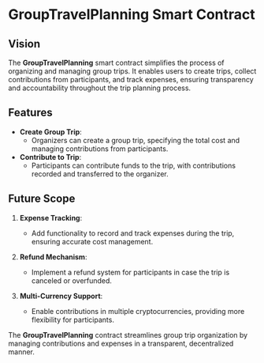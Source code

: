 # GroupTravelPlanning Smart Contract

## Vision

The **GroupTravelPlanning** smart contract simplifies the process of organizing and managing group trips. It enables users to create trips, collect contributions from participants, and track expenses, ensuring transparency and accountability throughout the trip planning process.

## Features

- **Create Group Trip**:
  - Organizers can create a group trip, specifying the total cost and managing contributions from participants.
- **Contribute to Trip**:
  - Participants can contribute funds to the trip, with contributions recorded and transferred to the organizer.

## Future Scope

1. **Expense Tracking**:

   - Add functionality to record and track expenses during the trip, ensuring accurate cost management.

2. **Refund Mechanism**:

   - Implement a refund system for participants in case the trip is canceled or overfunded.

3. **Multi-Currency Support**:
   - Enable contributions in multiple cryptocurrencies, providing more flexibility for participants.

The **GroupTravelPlanning** contract streamlines group trip organization by managing contributions and expenses in a transparent, decentralized manner.
